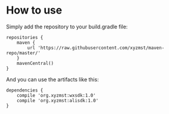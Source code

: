 # How to use

Simply add the repository to your build.gradle file:
```
repositories {
    maven {
        url 'https://raw.githubusercontent.com/xyzmst/maven-repo/master/'
    }
    mavenCentral()
}
```
And you can use the artifacts like this:
```
dependencies {
    compile 'org.xyzmst:wxsdk:1.0'
    compile 'org.xyzmst:alisdk:1.0'
}
```